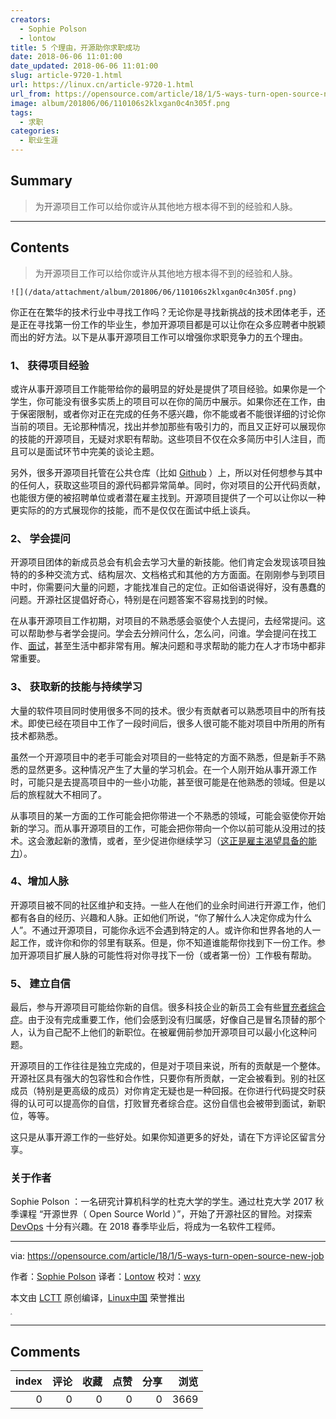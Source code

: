 ```yaml
---
creators:
  - Sophie Polson
  - lontow
title: 5 个理由，开源助你求职成功
date: 2018-06-06 11:01:00
date_updated: 2018-06-06 11:01:00
slug: article-9720-1.html
url: https://linux.cn/article-9720-1.html
url_from: https://opensource.com/article/18/1/5-ways-turn-open-source-new-job
image: album/201806/06/110106s2klxgan0c4n305f.png
tags:
  - 求职
categories:
  - 职业生涯
---
```


## Summary

> 为开源项目工作可以给你或许从其他地方根本得不到的经验和人脉。

***

<!-- more -->

## Contents

> 
> 为开源项目工作可以给你或许从其他地方根本得不到的经验和人脉。
> 
> 
> 

`![](/data/attachment/album/201806/06/110106s2klxgan0c4n305f.png)`

你正在在繁华的技术行业中寻找工作吗？无论你是寻找新挑战的技术团体老手，还是正在寻找第一份工作的毕业生，参加开源项目都是可以让你在众多应聘者中脱颖而出的好方法。以下是从事开源项目工作可以增强你求职竞争力的五个理由。

### 1、 获得项目经验

或许从事开源项目工作能带给你的最明显的好处是提供了项目经验。如果你是一个学生，你可能没有很多实质上的项目可以在你的简历中展示。如果你还在工作，由于保密限制，或者你对正在完成的任务不感兴趣，你不能或者不能很详细的讨论你当前的项目。无论那种情况，找出并参加那些有吸引力的，而且又正好可以展现你的技能的开源项目，无疑对求职有帮助。这些项目不仅在众多简历中引人注目，而且可以是面试环节中完美的谈论主题。

另外，很多开源项目托管在公共仓库（比如 [Github](https://github.com/dbaldwin/DronePan) ）上，所以对任何想参与其中的任何人，获取这些项目的源代码都异常简单。同时，你对项目的公开代码贡献，也能很方便的被招聘单位或者潜在雇主找到。开源项目提供了一个可以让你以一种更实际的的方式展现你的技能，而不是仅仅在面试中纸上谈兵。

### 2、 学会提问

开源项目团体的新成员总会有机会去学习大量的新技能。他们肯定会发现该项目独特的的多种交流方式、结构层次、文档格式和其他的方方面面。在刚刚参与到项目中时，你需要问大量的问题，才能找准自己的定位。正如俗语说得好，没有愚蠢的问题。开源社区提倡好奇心，特别是在问题答案不容易找到的时候。

在从事开源项目工作初期，对项目的不熟悉感会驱使个人去提问，去经常提问。这可以帮助参与者学会提问。学会去分辨问什么，怎么问，问谁。学会提问在找工作、[面试](https://www.thebalance.com/why-you-should-ask-questions-in-a-job-interview-1669548)，甚至生活中都非常有用。解决问题和寻求帮助的能力在人才市场中都非常重要。

### 3、 获取新的技能与持续学习

大量的软件项目同时使用很多不同的技术。很少有贡献者可以熟悉项目中的所有技术。即使已经在项目中工作了一段时间后，很多人很可能不能对项目中所用的所有技术都熟悉。

虽然一个开源项目中的老手可能会对项目的一些特定的方面不熟悉，但是新手不熟悉的显然更多。这种情况产生了大量的学习机会。在一个人刚开始从事开源工作时，可能只是去提高项目中的一些小功能，甚至很可能是在他熟悉的领域。但是以后的旅程就大不相同了。

从事项目的某一方面的工作可能会把你带进一个不熟悉的领域，可能会驱使你开始新的学习。而从事开源项目的工作，可能会把你带向一个你以前可能从没用过的技术。这会激起新的激情，或者，至少促进你继续学习（[这正是雇主渴望具备的能力](https://www.computerworld.com/article/3177442/it-careers/lifelong-learning-is-no-longer-optional.html)）。

### 4、增加人脉

开源项目被不同的社区维护和支持。一些人在他们的业余时间进行开源工作，他们都有各自的经历、兴趣和人脉。正如他们所说，“你了解什么人决定你成为什么人”。不通过开源项目，可能你永远不会遇到特定的人。或许你和世界各地的人一起工作，或许你和你的邻里有联系。但是，你不知道谁能帮你找到下一份工作。参加开源项目扩展人脉的可能性将对你寻找下一份（或者第一份）工作极有帮助。

### 5、 建立自信

最后，参与开源项目可能给你新的自信。很多科技企业的新员工会有些[冒充者综合症](https://en.wikipedia.org/wiki/Impostor_syndrome)。由于没有完成重要工作，他们会感到没有归属感，好像自己是冒名顶替的那个人，认为自己配不上他们的新职位。在被雇佣前参加开源项目可以最小化这种问题。

开源项目的工作往往是独立完成的，但是对于项目来说，所有的贡献是一个整体。开源社区具有强大的包容性和合作性，只要你有所贡献，一定会被看到。别的社区成员（特别是更高级的成员）对你肯定无疑也是一种回报。在你进行代码提交时获得的认可可以提高你的自信，打败冒充者综合症。这份自信也会被带到面试，新职位，等等。

这只是从事开源工作的一些好处。如果你知道更多的好处，请在下方评论区留言分享。

### 关于作者

Sophie Polson ：一名研究计算机科学的杜克大学的学生。通过杜克大学 2017 秋季课程 “开源世界（ Open Source World ）”，开始了开源社区的冒险。对探索 [DevOps](https://en.wikipedia.org/wiki/DevOps) 十分有兴趣。在 2018 春季毕业后，将成为一名软件工程师。

---

via: <https://opensource.com/article/18/1/5-ways-turn-open-source-new-job>

作者：[Sophie Polson](https://opensource.com/users/sophiepolson) 译者：[Lontow](https://github.com/lontow) 校对：[wxy](https://github.com/wxy)

本文由 [LCTT](https://github.com/LCTT/TranslateProject) 原创编译，[Linux中国](https://linux.cn/) 荣誉推出

<sup> <sup>  <sup>   <sup>    <sup>     ^    </sup>   </sup>  </sup> </sup></sup>

***

## Comments


|   index |   评论 |   收藏 |   点赞 |   分享 |   浏览 |
|--------:|-------:|-------:|-------:|-------:|-------:|
|       0 |      0 |      0 |      0 |      0 |   3669 |

